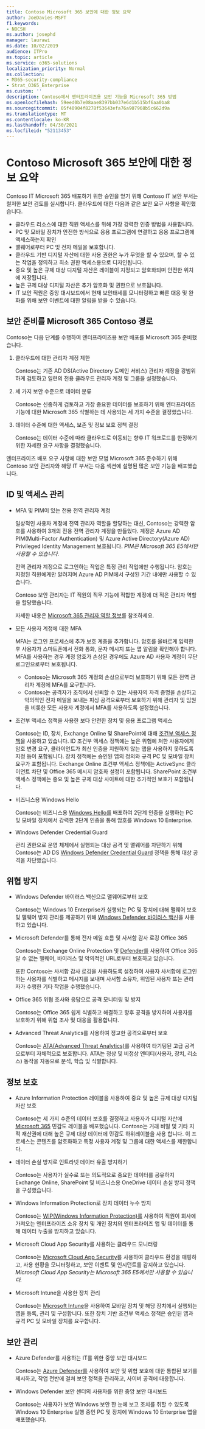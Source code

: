 ```yaml
---
title: Contoso Microsoft 365 보안에 대한 정보 요약
author: JoeDavies-MSFT
f1.keywords:
- NOCSH
ms.author: josephd
manager: laurawi
ms.date: 10/02/2019
audience: ITPro
ms.topic: article
ms.service: o365-solutions
localization_priority: Normal
ms.collection:
- M365-security-compliance
- Strat_O365_Enterprise
ms.custom: ''
description: Contoso에서 엔터프라이즈용 보안 기능을 Microsoft 365 방법
ms.openlocfilehash: 59eed0b7e08aae8397bb037e6d1b515bf6aa0ba8
ms.sourcegitcommit: 05f40904f8278f53643efa76a907968b5c662d9a
ms.translationtype: MT
ms.contentlocale: ko-KR
ms.lasthandoff: 04/30/2021
ms.locfileid: "52113453"
---
```

# <a name="summary-of-microsoft-365-for-enterprise-security-for-the-contoso-corporation"></a>Contoso Microsoft 365 보안에 대한 정보 요약

Contoso IT Microsoft 365 배포하기 위한 승인을 얻기 위해 Contoso IT 보안 부서는 철저한 보안 검토를 실시합니다. 클라우드에 대한 다음과 같은 보안 요구 사항을 확인했습니다.

- 클라우드 리소스에 대한 직원 액세스를 위해 가장 강력한 인증 방법을 사용합니다.
- PC 및 모바일 장치가 안전한 방식으로 응용 프로그램에 연결하고 응용 프로그램에 액세스하는지 확인
- 맬웨어로부터 PC 및 전자 메일을 보호합니다.
- 클라우드 기반 디지털 자산에 대한 사용 권한은 누가 무엇을 할 수 있으며, 할 수 있는 작업을 정의하고 최소 권한 액세스용으로 디자인됩니다.
- 중요 및 높은 규제 대상 디지털 자산은 레이블이 지정되고 암호화되며 안전한 위치에 저장됩니다.
- 높은 규제 대상 디지털 자산은 추가 암호화 및 권한으로 보호됩니다.
- IT 보안 직원은 중앙 대시보드에서 현재 보안태세를 모니터링하고 빠른 대응 및 완화를 위해 보안 이벤트에 대한 알림을 받을 수 있습니다.

## <a name="the-contoso-path-to-microsoft-365-security-readiness"></a>보안 준비를 Microsoft 365 Contoso 경로

Contoso는 다음 단계를 수행하여 엔터프라이즈용 보안 배포를 Microsoft 365 준비했습니다.

1. 클라우드에 대한 관리자 계정 제한

   Contoso는 기존 AD DS(Active Directory 도메인 서비스) 관리자 계정을 광범위하게 검토하고 일련의 전용 클라우드 관리자 계정 및 그룹을 설정했습니다.

2. 세 가지 보안 수준으로 데이터 분류

   Contoso는 신중하게 검토하고 가장 중요한 데이터를 보호하기 위해 엔터프라이즈 기능에 대한 Microsoft 365 식별하는 데 사용되는 세 가지 수준을 결정했습니다.

3. 데이터 수준에 대한 액세스, 보존 및 정보 보호 정책 결정

   Contoso는 데이터 수준에 따라 클라우드로 이동되는 향후 IT 워크로드를 한정하기 위한 자세한 요구 사항을 결정했습니다.

엔터프라이즈 배포 요구 사항에 대한 보안 모범 Microsoft 365 준수하기 위해 Contoso 보안 관리자와 해당 IT 부서는 다음 섹션에 설명된 많은 보안 기능을 배포했습니다.

## <a name="identity-and-access-management"></a>ID 및 액세스 관리 

- MFA 및 PIM이 있는 전용 전역 관리자 계정

  일상적인 사용자 계정에 전역 관리자 역할을 할당하는 대신, Contoso는 강력한 암호를 사용하여 3개의 전용 전역 관리자 계정을 만들었다. 계정은 Azure AD PIM(Multi-Factor Authentication) 및 Azure Active Directory(Azure AD) Privileged Identity Management 보호됩니다. *PIM은 Microsoft 365 E5에서만 사용할 수 있습니다.*

  전역 관리자 계정으로 로그인하는 작업은 특정 관리 작업에만 수행됩니다. 암호는 지정된 직원에게만 알려지며 Azure AD PIM에서 구성된 기간 내에만 사용할 수 있습니다.

  Contoso 보안 관리자는 IT 직원의 직무 기능에 적합한 계정에 더 적은 관리자 역할을 할당했습니다.

  자세한 내용은 [Microsoft 365 관리자 역할 정보](/office365/admin/add-users/about-admin-roles)를 참조하세요.

- 모든 사용자 계정에 대한 MFA

  MFA는 로그인 프로세스에 추가 보호 계층을 추가합니다. 암호를 올바르게 입력한 후 사용자가 스마트폰에서 전화 통화, 문자 메시지 또는 앱 알림을 확인해야 합니다. MFA를 사용하는 경우 계정 암호가 손상된 경우에도 Azure AD 사용자 계정이 무단 로그인으로부터 보호됩니다.

   - Contoso는 Microsoft 365 계정의 손상으로부터 보호하기 위해 모든 전역 관리자 계정에 MFA를 요구합니다.
   - Contoso는 공격자가 조직에서 신뢰할 수 있는 사용자의 자격 증명을 손상하고 악의적인 전자 메일을 보내는 피싱 공격으로부터 보호하기 위해 관리자 및 임원을 비롯한 모든 사용자 계정에서 MFA를 사용하도록 설정했습니다.

- 조건부 액세스 정책을 사용한 보다 안전한 장치 및 응용 프로그램 액세스

  Contoso는 ID, 장치, Exchange Online 및 SharePoint에 대해 [조건부 액세스 정책](../security/office-365-security/microsoft-365-policies-configurations.md)을 사용하고 있습니다. ID 조건부 액세스 정책에는 높은 위험에 처한 사용자에게 암호 변경 요구, 클라이언트가 최신 인증을 지원하지 않는 앱을 사용하지 못하도록 지정 등이 포함됩니다. 장치 정책에는 승인된 앱의 정의와 규격 PC 및 모바일 장치 요구가 포함됩니다. Exchange Online 조건부 액세스 정책에는 ActiveSync 클라이언트 차단 및 Office 365 메시지 암호화 설정이 포함됩니다. SharePoint 조건부 액세스 정책에는 중요 및 높은 규제 대상 사이트에 대한 추가적인 보호가 포함됩니다.

- 비즈니스용 Windows Hello

  Contoso는 비즈니스용 [Windows Hello를](/windows/security/identity-protection/hello-for-business/hello-identity-verification) 배포하여 2단계 인증을 실행하는 PC 및 모바일 장치에서 강력한 2단계 인증을 통해 암호를 Windows 10 Enterprise.

- Windows Defender Credential Guard

  관리 권한으로 운영 체제에서 실행되는 대상 공격 및 맬웨어를 차단하기 위해 Contoso는 AD DS [Windows Defender Credential Guard](/windows/security/identity-protection/credential-guard/credential-guard) 정책을 통해 대상 공격을 차단했습니다.

## <a name="threat-protection"></a>위협 방지

- Windows Defender 바이러스 백신으로 맬웨어로부터 보호

  Contoso는 Windows 10 Enterprise가 실행되는 PC 및 장치에 대해 맬웨어 보호 및 맬웨어 방지 관리를 제공하기 위해 [Windows Defender 바이러스 백신](/windows/security/threat-protection/windows-defender-antivirus/windows-defender-antivirus-in-windows-10)을 사용하고 있습니다.

- Microsoft Defender를 통해 전자 메일 흐름 및 사서함 감사 로깅 Office 365 

  Contoso는 Exchange Online Protection 및 [Defender를](/office365/securitycompliance/office-365-atp) 사용하여 Office 365 알 수 없는 맬웨어, 바이러스 및 악의적인 URL로부터 보호하고 있습니다.

  또한 Contoso는 사서함 감사 로깅을 사용하도록 설정하여 사용자 사서함에 로그인하는 사용자를 식별하고 메시지를 보내며 사서함 소유자, 위임된 사용자 또는 관리자가 수행한 기타 작업을 수행했습니다.

- Office 365 위협 조사와 응답으로 공격 모니터링 및 방지

  Contoso는 [](/office365/securitycompliance/office-365-ti) Office 365 쉽게 식별하고 해결하고 향후 공격을 방지하여 사용자를 보호하기 위해 위협 조사 및 대응을 활용합니다.

- Advanced Threat Analytics를 사용하여 정교한 공격으로부터 보호

  Contoso는 [ATA(Advanced Threat Analytics)](/advanced-threat-analytics/what-is-ata)를 사용하여 타기팅된 고급 공격으로부터 자체적으로 보호합니다. ATA는 정상 및 비정상 엔터티(사용자, 장치, 리소스) 동작을 자동으로 분석, 학습 및 식별합니다.

## <a name="information-protection"></a>정보 보호

- Azure Information Protection 레이블을 사용하여 중요 및 높은 규제 대상 디지털 자산 보호

  Contoso는 세 가지 수준의 데이터 보호를 결정하고 사용자가 디지털 자산에 [Microsoft 365](../compliance/sensitivity-labels.md) 민감도 레이블을 배포했습니다. Contoso는 거래 비밀 및 기타 지적 재산권에 대해 높은 규제 대상 데이터에 민감도 하위레이블을 사용 합니다. 이 프로세스는 콘텐츠를 암호화하고 특정 사용자 계정 및 그룹에 대한 액세스를 제한합니다.

- 데이터 손실 방지로 인트라넷 데이터 유출 방지하기

  Contoso는 [](../compliance/dlp-learn-about-dlp.md) 사용자가 실수로 또는 의도적으로 중요한 데이터를 공유하지 Exchange Online, SharePoint 및 비즈니스용 OneDrive 데이터 손실 방지 정책을 구성했습니다.

- Windows Information Protection로 장치 데이터 누수 방지

  Contoso는 [WIP(Windows Information Protection)를](/windows/security/information-protection/windows-information-protection/protect-enterprise-data-using-wip) 사용하여 직원이 회사에 가져오는 엔터프라이즈 소유 장치 및 개인 장치의 엔터프라이즈 앱 및 데이터를 통해 데이터 누출을 방지하고 있습니다.

- Microsoft Cloud App Security를 사용하는 클라우드 모니터링

  Contoso는 [Microsoft Cloud App Security](/cloud-app-security/what-is-cloud-app-security)를 사용하여 클라우드 환경을 매핑하고, 사용 현황을 모니터링하고, 보안 이벤트 및 인시던트를 감지하고 있습니다. *Microsoft Cloud App Security는 Microsoft 365 E5에서만 사용할 수 있습니다.*

- Microsoft Intune을 사용한 장치 관리

  Contoso는 [Microsoft Intune](/intune/introduction-intune)을 사용하여 모바일 장치 및 해당 장치에서 실행되는 앱을 등록, 관리 및 구성합니다. 또한 장치 기반 조건부 액세스 정책은 승인된 앱과 규격 PC 및 모바일 장치를 요구합니다.

## <a name="security-management"></a>보안 관리

- Azure Defender를 사용하는 IT를 위한 중앙 보안 대시보드

  Contoso는 [Azure Defender를](https://azure.microsoft.com/services/security-center/) 사용하여 보안 및 위협 보호에 대한 통합된 보기를 제시하고, 작업 전반에 걸쳐 보안 정책을 관리하고, 사이버 공격에 대응합니다.

- Windows Defender 보안 센터의 사용자를 위한 중앙 보안 대시보드

  Contoso는 사용자가 [](/windows/security/threat-protection/windows-defender-security-center/windows-defender-security-center) 보안 Windows 보안 한 눈에 보고 조치를 취할 수 있도록 Windows 10 Enterprise 실행 중인 PC 및 장치에 Windows 10 Enterprise 앱을 배포했습니다.